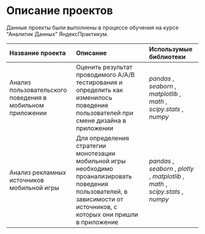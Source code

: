 # Описание проектов

Данные проекты были выполнены в процессе обучения на курсе "Аналитик Данных" ЯндексПрактикум.

|Название проекта|Описание|Использумые библиотеки|
| :------------- |:-------------| :-----|
|Анализ пользовательского поведения в мобильном приложении|Оценить результат проводимого A/A/B тестирования и определить как изменилось поведение пользователей при смене дизайна в приложении|*pandas* , *seaborn* , *matplotlib* , *math* , *scipy.stats* , *numpy*|
|Анализ рекламных источников мобильной игры|Для определения стратегии монотезации мобильной игры необходимо проанализировать поведения пользователей, в зависимости от источников, с которых они пришли в приложение|*pandas* , *seaborn* , *plotly* , *matplotlib* , *math* , *scipy.stats* , *numpy*|
